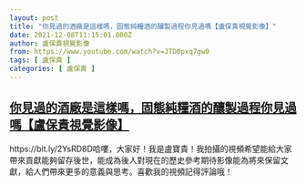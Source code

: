 ```yaml
---
layout: post
title: "你見過的酒廠是這樣嗎，固態純糧酒的釀製過程你見過嗎【盧保貴視覺影像】"
date: 2021-12-08T11:15:01.000Z
author: 盧保貴視覺影像
from: https://www.youtube.com/watch?v=JTD0pxq7gw0
tags: [ 盧保貴 ]
categories: [ 盧保貴 ]
---
```

<!--1638962101000-->
[你見過的酒廠是這樣嗎，固態純糧酒的釀製過程你見過嗎【盧保貴視覺影像】](https://www.youtube.com/watch?v=JTD0pxq7gw0)
------

<div>
https://bit.ly/2YsRD8D哈嘍，大家好！我是盧寶貴！我拍攝的視頻希望能給大家帶來貢獻能夠留存後世，能成為後人對現在的歷史參考期待影像能為將來保留文獻，給人們帶來更多的意義與思考。喜歡我的視頻記得評論哦！
</div>
